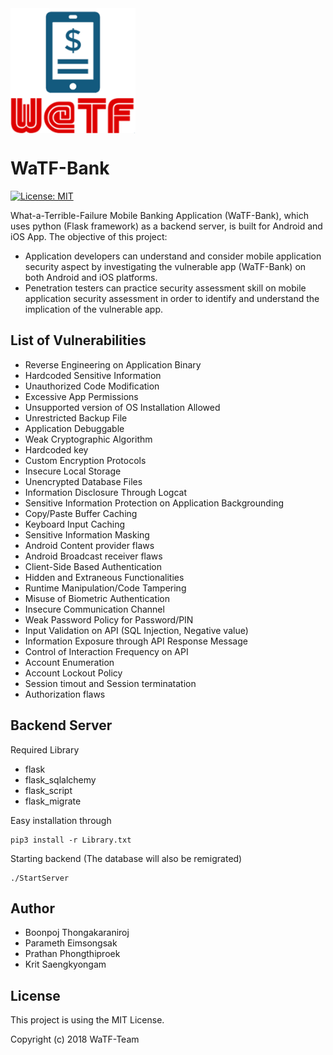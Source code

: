 <img src="logo.png" alt="WaTF-Bank" width="200" align="center"> 

# WaTF-Bank
[![License: MIT](https://img.shields.io/badge/License-MIT-blue.svg)](https://opensource.org/licenses/MIT)

What-a-Terrible-Failure Mobile Banking Application (WaTF-Bank), which uses python (Flask framework) as a backend server, is built for Android and iOS App. The objective of this project:
- Application developers can understand and consider mobile application security aspect by investigating the vulnerable app (WaTF-Bank) on both Android and iOS platforms.
- Penetration testers can practice security assessment skill on mobile application security assessment in order to identify and understand the implication of the vulnerable app.

## List of Vulnerabilities

- Reverse Engineering on Application Binary
- Hardcoded Sensitive Information
- Unauthorized Code Modification
- Excessive App Permissions
- Unsupported version of OS Installation Allowed
- Unrestricted Backup File
- Application Debuggable
- Weak Cryptographic Algorithm
- Hardcoded key
- Custom Encryption Protocols
- Insecure Local Storage
- Unencrypted Database Files
- Information Disclosure Through Logcat
- Sensitive Information Protection on Application Backgrounding
- Copy/Paste Buffer Caching
- Keyboard Input Caching
- Sensitive Information Masking
- Android Content provider flaws
- Android Broadcast receiver flaws
- Client-Side Based Authentication
- Hidden and Extraneous Functionalities
- Runtime Manipulation/Code Tampering
- Misuse of Biometric Authentication
- Insecure Communication Channel
- Weak Password Policy for Password/PIN
- Input Validation on API (SQL Injection, Negative value)
- Information Exposure through API Response Message
- Control of Interaction Frequency on API
- Account Enumeration
- Account Lockout Policy
- Session timout and Session terminatation
- Authorization flaws

## Backend Server

Required Library
- flask  
- flask_sqlalchemy
- flask_script
- flask_migrate

Easy installation through

```
pip3 install -r Library.txt
```

Starting backend (The database will also be remigrated)
```
./StartServer
```

## Author

- Boonpoj Thongakaraniroj
- Parameth Eimsongsak
- Prathan Phongthiproek
- Krit Saengkyongam

## License
This project is using the MIT License.

Copyright (c) 2018 WaTF-Team
